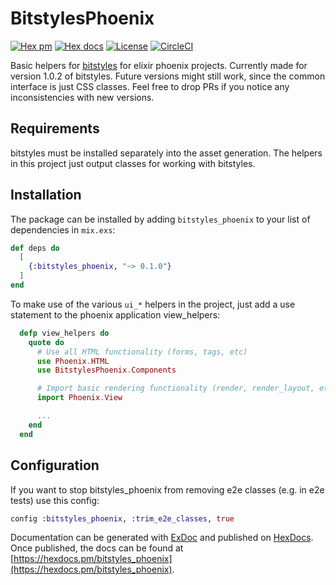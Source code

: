 # BitstylesPhoenix

[![Hex pm](http://img.shields.io/hexpm/v/bitstyles_phoenix.svg?style=flat)](https://hex.pm/packages/bitstyles_phoenix)
[![Hex docs](http://img.shields.io/badge/hex.pm-docs-green.svg?style=flat)](https://hexdocs.pm/bitstyles_phoenix)
[![License](https://img.shields.io/hexpm/l/bitstyles_phoenix?style=flat)](LICENSE)
[![CircleCI](https://circleci.com/gh/bitcrowd/bitstyles_phoenix.svg?style=shield)](https://circleci.com/gh/bitcrowd/bitstyles_phoenix)

Basic helpers for [bitstyles](https://github.com/bitcrowd/bitstyles) for elixir phoenix projects.
Currently made for version 1.0.2 of bitstyles. Future versions might still work, since 
the common interface is just CSS classes. Feel free to drop PRs if you notice any inconsistencies with new versions.

## Requirements 

bitstyles must be installed separately into the asset generation. The helpers in this project just output classes for working with bitstyles.

## Installation

The package can be installed by adding `bitstyles_phoenix` to your list of dependencies in `mix.exs`:

```elixir
def deps do
  [
    {:bitstyles_phoenix, "~> 0.1.0"}
  ]
end
```

To make use of the various `ui_*` helpers in the project, just add a use statement to the phoenix application view_helpers: 

``` elixir
  defp view_helpers do
    quote do
      # Use all HTML functionality (forms, tags, etc)
      use Phoenix.HTML
      use BitstylesPhoenix.Components

      # Import basic rendering functionality (render, render_layout, etc)
      import Phoenix.View

      ...
    end
  end

```

## Configuration

If you want to stop bitstyles_phoenix from removing e2e classes (e.g. in e2e tests) use this config:

``` elixir
config :bitstyles_phoenix, :trim_e2e_classes, true
```

Documentation can be generated with [ExDoc](https://github.com/elixir-lang/ex_doc)
and published on [HexDocs](https://hexdocs.pm). Once published, the docs can
be found at [https://hexdocs.pm/bitstyles_phoenix](https://hexdocs.pm/bitstyles_phoenix).
